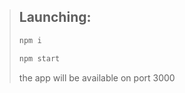 

<blockquote>
<h2>Launching:</h2>

```bash
npm i
```

```bash
npm start
```

the app will be available on port 3000
</blockquote>
